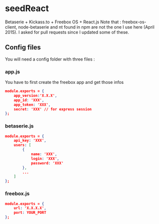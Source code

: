# seedReact

Betaserie + Kickass.to + Freebox OS + React.js
Note that : freebox-os-client, node-betaserie and nt found in npm are not the one I use here (April 2015).
I asked for pull requests since I updated some of these.

## Config files

You will need a config folder with three files :

### app.js

You have to first create the freebox app and get those infos

```json
module.exports = {
	app_version:'X.X.X',
    app_id: 'XXX',
    app_token: 'XXX',
    secret: 'XXX' // for express session
};
```

### betaserie.js

```json
module.exports = {
    api_key: 'XXX',
    users: [
    	{
    		name: 'XXX',
    		login: 'XXX',
    		password: 'XXX'
    	},
    	...
    ]
};
```

### freebox.js

```json
module.exports = {
    url: 'X.X.X.X',
    port: YOUR_PORT
};
```
